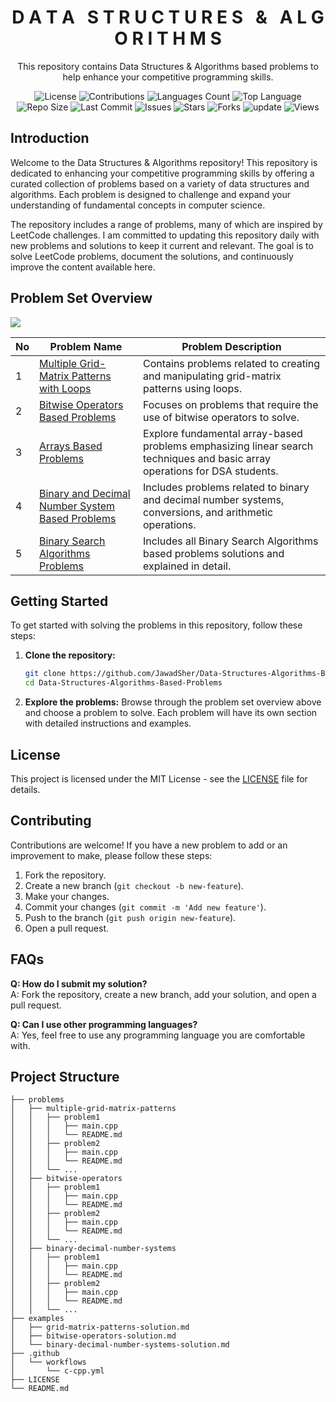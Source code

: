 <h1 align='center'>D A T A &nbsp; S T R U C T U R E S &nbsp; &amp; &nbsp; A L G O R I T H M S</h1>

<p align='center'>This repository contains Data Structures & Algorithms based problems to help enhance your competitive programming skills.</p>

<p align="center">
  <img src="https://img.shields.io/github/license/JawadSher/Data-Structures-Algorithms-Based-Problems" alt="License">
  <img src="https://img.shields.io/badge/contributions-welcome-brightgreen.svg?style=flat" alt="Contributions">
  <img src="https://img.shields.io/github/languages/count/JawadSher/Data-Structures-Algorithms-Based-Problems" alt="Languages Count">
  <img src="https://img.shields.io/github/languages/top/JawadSher/Data-Structures-Algorithms-Based-Problems" alt="Top Language">
  <img src="https://img.shields.io/github/repo-size/JawadSher/Data-Structures-Algorithms-Based-Problems" alt="Repo Size">
  <img src="https://img.shields.io/github/last-commit/JawadSher/Data-Structures-Algorithms-Based-Problems" alt="Last Commit">
  <img src="https://img.shields.io/github/issues/JawadSher/Data-Structures-Algorithms-Based-Problems" alt="Issues">
  <img src="https://img.shields.io/github/stars/JawadSher/Data-Structures-Algorithms-Based-Problems" alt="Stars">
  <img src="https://img.shields.io/github/forks/JawadSher/Data-Structures-Algorithms-Based-Problems" alt="Forks">
  <img src='https://img.shields.io/badge/update-daily-blue' alt="update">
  <img src="https://komarev.com/ghpvc/?username=JawadSher&label=Views&color=blueviolet&style=flat" alt="Views">
</p>

## Introduction

Welcome to the Data Structures & Algorithms repository! This repository is dedicated to enhancing your competitive programming skills by offering a curated collection of problems based on a variety of data structures and algorithms. Each problem is designed to challenge and expand your understanding of fundamental concepts in computer science.

The repository includes a range of problems, many of which are inspired by LeetCode challenges. I am committed to updating this repository daily with new problems and solutions to keep it current and relevant. The goal is to solve LeetCode problems, document the solutions, and continuously improve the content available here.

## Problem Set Overview

<img src='https://img.shields.io/badge/Total_Problems_Count-89-blue?style=flat&labelColor=gray&color=blue'>

| No | Problem Name | Problem Description |
|---|---|---|
|1|[Multiple Grid-Matrix Patterns with Loops](https://github.com/JawadSher/Data-Structures-Algorithms-Based-Problems/tree/main/1%20-%20Multiple%20Grid-Matrix%20Patterns%20with%20Loops) | Contains problems related to creating and manipulating grid-matrix patterns using loops. |
|2|[Bitwise Operators Based Problems](https://github.com/JawadSher/Data-Structures-Algorithms-Based-Problems/tree/main/2%20-%20Bitwise%20Operators%20Based%20Problems) | Focuses on problems that require the use of bitwise operators to solve. |
|3|[Arrays Based Problems](https://github.com/JawadSher/Data-Structures-Algorithms-Based-Problems/tree/main/4%20-%20Arrays%20Based%20Problems) | Explore fundamental array-based problems emphasizing linear search techniques and basic array operations for DSA students. |
|4|[Binary and Decimal Number System Based Problems](https://github.com/JawadSher/Data-Structures-Algorithms-Based-Problems/tree/main/3%20-%20Binary%20and%20Decimal%20Number%20System%20Based%20Problems) | Includes problems related to binary and decimal number systems, conversions, and arithmetic operations. |
|5|[Binary Search Algorithms Problems](https://github.com/JawadSher/Data-Structures-Algorithms-Based-Problems/tree/main/5%20-%20Binary%20Search%20Algorithm%20Based%20Problems) | Includes all Binary Search Algorithms based problems solutions and explained in detail.|

## Getting Started

To get started with solving the problems in this repository, follow these steps:

1. **Clone the repository:**
    ```sh
    git clone https://github.com/JawadSher/Data-Structures-Algorithms-Based-Problems.git
    cd Data-Structures-Algorithms-Based-Problems
    ```

2. **Explore the problems:**
    Browse through the problem set overview above and choose a problem to solve. Each problem will have its own section with detailed instructions and examples.

## License

This project is licensed under the MIT License - see the [LICENSE](LICENSE) file for details.

## Contributing

Contributions are welcome! If you have a new problem to add or an improvement to make, please follow these steps:

1. Fork the repository.
2. Create a new branch (`git checkout -b new-feature`).
3. Make your changes.
4. Commit your changes (`git commit -m 'Add new feature'`).
5. Push to the branch (`git push origin new-feature`).
6. Open a pull request.

## FAQs

**Q: How do I submit my solution?**  
A: Fork the repository, create a new branch, add your solution, and open a pull request.

**Q: Can I use other programming languages?**  
A: Yes, feel free to use any programming language you are comfortable with.

## Project Structure

```plaintext
├── problems
│   ├── multiple-grid-matrix-patterns
│   │   ├── problem1
│   │   │   ├── main.cpp
│   │   │   └── README.md
│   │   ├── problem2
│   │   │   ├── main.cpp
│   │   │   └── README.md
│   │   └── ...
│   ├── bitwise-operators
│   │   ├── problem1
│   │   │   ├── main.cpp
│   │   │   └── README.md
│   │   ├── problem2
│   │   │   ├── main.cpp
│   │   │   └── README.md
│   │   └── ...
│   ├── binary-decimal-number-systems
│   │   ├── problem1
│   │   │   ├── main.cpp
│   │   │   └── README.md
│   │   ├── problem2
│   │   │   ├── main.cpp
│   │   │   └── README.md
│   │   └── ...
├── examples
│   ├── grid-matrix-patterns-solution.md
│   ├── bitwise-operators-solution.md
│   └── binary-decimal-number-systems-solution.md
├── .github
│   └── workflows
│       └── c-cpp.yml
├── LICENSE
└── README.md

